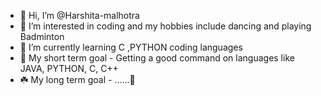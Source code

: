 - 👋 Hi, I’m @Harshita-malhotra
- 👀 I’m interested in coding and my hobbies include dancing and playing Badminton
- 🌱 I’m currently learning C ,PYTHON coding languages
- 🎯 My short term goal - Getting a good command on languages like JAVA, PYTHON, C, C++
- ☘️ My long term goal - ...<STILL PROCESSING>...💭
